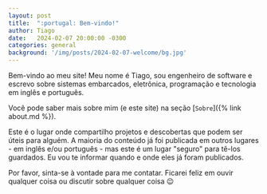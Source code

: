 ```yaml
---
layout: post
title:  ":portugal: Bem-vindo!"
author: Tiago
date:   2024-02-07 20:00:00 -0300
categories: general
background: '/img/posts/2024-02-07-welcome/bg.jpg'
---
```


Bem-vindo ao meu site! Meu nome é Tiago, sou engenheiro de software e escrevo sobre sistemas embarcados, eletrônica, programação e tecnologia em inglês e português.

Você pode saber mais sobre mim (e este site) na seção [`Sobre`]({% link about.md %}).

Este é o lugar onde compartilho projetos e descobertas que podem ser úteis para alguém. A maioria do conteúdo já foi publicada em outros lugares - em inglês e/ou português - mas este é um lugar "seguro" para tê-los guardados. Eu vou te informar quando e onde eles já foram publicados.

Por favor, sinta-se à vontade para me contatar. Ficarei feliz em ouvir qualquer coisa ou discutir sobre qualquer coisa :wink:

